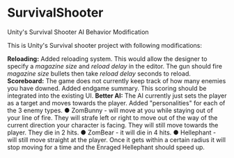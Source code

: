 # SurvivalShooter
Unity's Survival Shooter AI Behavior Modification

This is Unity's Survival shooter project with following modifications:

**Reloading:** Added reloading system. This would allow the designer to specify a *magazine size* and *reload
delay* in the editor. The gun should fire *magazine size* bullets then take *reload delay*
seconds to reload.
**Scoreboard:** The game does not currently keep track of how many enemies you have
downed. Added endgame summary. This scoring should be integrated into the
existing UI.
**Better AI:** The AI currently just sets the player as a target and moves towards the player.
Added "personalities" for each of the 3 enemy types.
  ● ZomBunny - will move at you while staying out of your line of fire. They will
    strafe left or right to move out of the way of the current direction your character is facing.
    They will still move towards the player. They die in 2 hits.
  ● ZomBear - it will die in 4 hits.
  ● Hellephant - will still move straight at the player. Once it gets within a certain radius it will
    stop moving for a time and the Enraged Hellephant should speed up.

